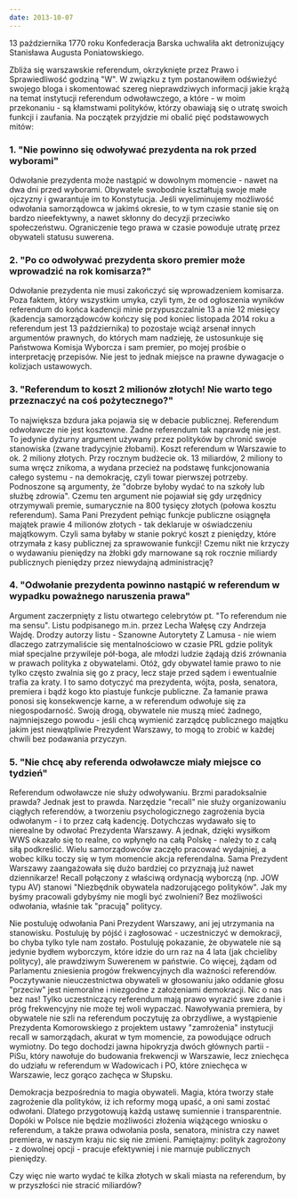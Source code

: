 ```yaml
---
date: 2013-10-07
---
```

13 października 1770 roku Konfederacja Barska uchwaliła akt detronizujący Stanisława Augusta Poniatowskiego.

Zbliża się warszawskie referendum, okrzyknięte przez Prawo i Sprawiedliwość godziną "W". W związku z tym postanowiłem odświeżyć swojego bloga i skomentować szereg nieprawdziwych informacji jakie krążą na temat instytucji referendum odwoławczego, a które - w moim przekonaniu - są kłamstwami polityków, którzy obawiają się o utratę swoich funkcji i zaufania. Na początek przyjdzie mi obalić pięć podstawowych mitów:

### 1. "Nie powinno się odwoływać prezydenta na rok przed wyborami"

Odwołanie prezydenta może nastąpić w dowolnym momencie - nawet na dwa dni przed wyborami. Obywatele swobodnie kształtują swoje małe ojczyzny i gwarantuje im to Konstytucja. Jeśli wyeliminujemy możliwość odwołania samorządowca w jakimś okresie, to w tym czasie stanie się on bardzo nieefektywny, a nawet skłonny do decyzji przeciwko społeczeństwu. Ograniczenie tego prawa w czasie powoduje utratę przez obywateli statusu suwerena.

### 2. "Po co odwoływać prezydenta skoro premier może wprowadzić na rok komisarza?"

Odwołanie prezydenta nie musi zakończyć się wprowadzeniem komisarza. Poza faktem, który wszystkim umyka, czyli tym, że od ogłoszenia wyników referendum do końca kadencji minie przypuszczalnie 13 a nie 12 miesięcy (kadencja samorządowców kończy się pod koniec listopada 2014 roku a referendum jest 13 października) to pozostaje wciąż arsenał innych argumentów prawnych, do których mam nadzieję, że ustosunkuje się Państwowa Komisja Wyborcza i sam premier, po mojej prośbie o interpretację przepisów. Nie jest to jednak miejsce na prawne dywagacje o kolizjach ustawowych.

### 3. "Referendum to koszt 2 milionów złotych! Nie warto tego przeznaczyć na coś pożytecznego?"

To największa bzdura jaka pojawia się w debacie publicznej. Referendum odwoławcze nie jest kosztowne. Żadne referendum tak naprawdę nie jest. To jedynie dyżurny argument używany przez polityków by chronić swoje stanowiska (zwane tradycyjnie żłobami). Koszt referendum w Warszawie to ok. 2 miliony złotych. Przy rocznym budżecie ok. 13 miliardów, 2 miliony to suma wręcz znikoma, a wydana przecież na podstawę funkcjonowania całego systemu - na demokrację, czyli towar pierwszej potrzeby. Podnoszone są argumenty, że "dobrze byłoby wydać to na szkoły lub służbę zdrowia". Czemu ten argument nie pojawiał się gdy urzędnicy otrzymywali premie, sumarycznie na 800 tysięcy złotych (połowa kosztu referendum). Sama Pani Prezydent pełniąc funkcje publiczne osiągnęła majątek prawie 4 milionów złotych - tak deklaruje w oświadczeniu majątkowym. Czyli sama byłaby w stanie pokryć koszt z pieniędzy, które otrzymała z kasy publicznej za sprawowanie funkcji! Czemu nikt nie krzyczy o wydawaniu pieniędzy na żłobki gdy marnowane są rok rocznie miliardy publicznych pieniędzy przez niewydajną administrację?

### 4. "Odwołanie prezydenta powinno nastąpić w referendum w wypadku poważnego naruszenia prawa"

Argument zaczerpnięty z listu otwartego celebrytów pt. "To referendum nie ma sensu". Listu podpisanego m.in. przez Lecha Wałęsę czy Andrzeja Wajdę. Drodzy autorzy listu - Szanowne Autorytety Z Lamusa - nie wiem dlaczego zatrzymaliście się mentalnościowo w czasie PRL gdzie polityk miał specjalne przywileje pół-boga, ale młodzi ludzie żądają dziś zrównania w prawach polityka z obywatelami. Otóż, gdy obywatel łamie prawo to nie tylko często zwalnia się go z pracy, lecz staje przed sądem i ewentualnie trafia za kraty. I to samo dotyczyć ma prezydenta, wójta, posła, senatora, premiera i bądź kogo kto piastuje funkcje publiczne. Za łamanie prawa ponosi się konsekwencje karne, a w referendum odwołuje się za niegospodarność. Swoją drogą, obywatele nie muszą mieć żadnego, najmniejszego powodu - jeśli chcą wymienić zarządcę publicznego majątku jakim jest niewątpliwie Prezydent Warszawy, to mogą to zrobić w każdej chwili bez podawania przyczyn.

### 5. "Nie chcę aby referenda odwoławcze miały miejsce co tydzień"

Referendum odwoławcze nie służy odwoływaniu. Brzmi paradoksalnie prawda? Jednak jest to prawda. Narzędzie "recall" nie służy organizowaniu ciągłych referendów, a tworzeniu psychologicznego zagrożenia bycia odwołanym - i to przez całą kadencję. Dotychczas wydawało się to nierealne by odwołać Prezydenta Warszawy. A jednak, dzięki wysiłkom WWS okazało się to realne, co wpłynęło na całą Polskę - należy to z całą siłą podkreślić. Wielu samorządowców zaczęło pracować wydajniej, a wobec kilku toczy się w tym momencie akcja referendalna. Sama Prezydent Warszawy zaangażowała się dużo bardziej co przyznają już nawet dziennikarze! Recall połączony z właściwą ordynacją wyborczą (np. JOW typu AV) stanowi "Niezbędnik obywatela nadzorującego polityków". Jak my byśmy pracowali gdybyśmy nie mogli być zwolnieni? Bez możliwości odwołania, właśnie tak "pracują" politycy.

Nie postuluję odwołania Pani Prezydent Warszawy, ani jej utrzymania na stanowisku. Postuluję by pójść i zagłosować - uczestniczyć w demokracji, bo chyba tylko tyle nam zostało. Postuluję pokazanie, że obywatele nie są jedynie bydłem wyborczym, które idzie do urn raz na 4 lata (jak chcieliby politycy), ale prawdziwym Suwerenem w państwie. Co więcej, żądam od Parlamentu zniesienia progów frekwencyjnych dla ważności referendów. Poczytywanie nieuczestnictwa obywateli w głosowaniu jako oddanie głosu "przeciw" jest niemoralne i niezgodne z założeniami demokracji. Nic o nas bez nas! Tylko uczestniczący referendum mają prawo wyrazić swe zdanie i próg frekwencyjny nie może tej woli wypaczać. Nawoływania premiera, by obywatele nie szli na referendum poczytuję za obrzydliwe, a wystąpienie Prezydenta Komorowskiego z projektem ustawy "zamrożenia" instytucji recall w samorządach, akurat w tym momencie, za powodujące odruch wymiotny. Do tego dochodzi jawna hipokryzja dwóch głównych partii - PiSu, który nawołuje do budowania frekwencji w Warszawie, lecz zniechęca do udziału w referendum w Wadowicach i PO, które zniechęca w Warszawie, lecz gorąco zachęca w Słupsku.

Demokracja bezpośrednia to magia obywateli. Magia, która tworzy stałe zagrożenie dla polityków, iż ich reformy mogą upaść, a oni sami zostać odwołani. Dlatego przygotowują każdą ustawę sumiennie i transparentnie. Dopóki w Polsce nie będzie możliwości złożenia wiążącego wniosku o referendum, a także prawa odwołania posła, senatora, ministra czy nawet premiera, w naszym kraju nic się nie zmieni. Pamiętajmy: polityk zagrożony - z dowolnej opcji - pracuje efektywniej i nie marnuje publicznych pieniędzy.

Czy więc nie warto wydać te kilka złotych w skali miasta na referendum, by w przyszłości nie stracić miliardów?
